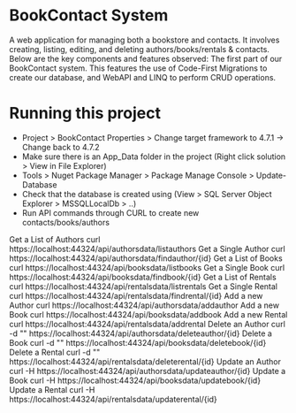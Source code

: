 # BookContact System
A web application for managing both a bookstore and contacts. It involves creating, listing, editing, and deleting authors/books/rentals & contacts. Below are the key components and features observed:
The first part of our BookContact system. This features the use of Code-First Migrations to create our database, and WebAPI and LINQ to perform CRUD operations.

# Running this project 
- Project > BookContact Properties > Change target framework to 4.7.1 -> Change back to 4.7.2
- Make sure there is an App_Data folder in the project (Right click solution > View in File Explorer)
- Tools > Nuget Package Manager > Package Manage Console > Update-Database
- Check that the database is created using (View > SQL Server Object Explorer > MSSQLLocalDb > ..)
- Run API commands through CURL to create new contacts/books/authors

Get a List of Authors curl https://localhost:44324/api/authorsdata/listauthors
Get a Single Author curl https://localhost:44324/api/authorsdata/findauthor/{id}
Get a List of Books curl https://localhost:44324/api/booksdata/listbooks
Get a Single Book curl https://localhost:44324/api/booksdata/findbook/{id}
Get a List of Rentals curl https://localhost:44324/api/rentalsdata/listrentals
Get a Single Rental curl https://localhost:44324/api/rentalsdata/findrental/{id}
Add a new Author curl https://localhost:44324/api/authorsdata/addauthor
Add a new Book curl https://localhost:44324/api/booksdata/addbook
Add a new Rental curl https://localhost:44324/api/rentalsdata/addrental
Delete an Author curl -d "" https://localhost:44324/api/authorsdata/deleteauthor/{id}
Delete a Book curl -d "" https://localhost:44324/api/booksdata/deletebook/{id}
Delete a Rental curl -d "" https://localhost:44324/api/rentalsdata/deleterental/{id}
Update an Author curl -H https://localhost:44324/api/authorsdata/updateauthor/{id}
Update a Book curl -H https://localhost:44324/api/booksdata/updatebook/{id}
Update a Rental curl -H https://localhost:44324/api/rentalsdata/updaterental/{id}
